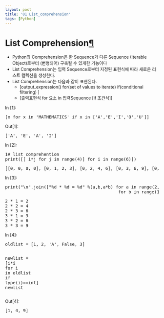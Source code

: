 ```yaml
---
layout: post
title: '01 List_comprehension'
tags: [Python]
---
```


<div class="cell border-box-sizing text_cell rendered">
<div class="prompt input_prompt">
</div>
<div class="inner_cell">
<div class="text_cell_render border-box-sizing rendered_html">
<h1 id="List-Comprehension">List Comprehension<a class="anchor-link" href="#List-Comprehension">&#182;</a></h1><ul>
<li>Python의 Comprehension은 한 Sequence가 다른 Sequence (Iterable Object)로부터 (변형되어) 구축될 수 있게한 기능이다</li>
<li>List Comprehension는 입력 Sequence로부터 지정된 표현식에 따라 새로운 리스트 컬렉션을 생성한다. </li>
<li>List Comprehension는 다음과 같이 표현된다.<ul>
<li>[output_expression() for(set of values to iterate) if(conditional filtering) ]</li>
<li>[출력표현식 for 요소 in 입력Sequence [if 조건식]]</li>
</ul>
</li>
</ul>

</div>
</div>
</div>
<div class="cell border-box-sizing code_cell rendered">
<div class="input">
<div class="prompt input_prompt">In&nbsp;[1]:</div>
<div class="inner_cell">
    <div class="input_area">
<div class=" highlight hl-ipython3"><pre><span></span><span class="p">[</span><span class="n">x</span> <span class="k">for</span> <span class="n">x</span> <span class="ow">in</span> <span class="s1">&#39;MATHEMATICS&#39;</span> <span class="k">if</span> <span class="n">x</span> <span class="ow">in</span> <span class="p">[</span><span class="s1">&#39;A&#39;</span><span class="p">,</span><span class="s1">&#39;E&#39;</span><span class="p">,</span><span class="s1">&#39;I&#39;</span><span class="p">,</span><span class="s1">&#39;O&#39;</span><span class="p">,</span><span class="s1">&#39;U&#39;</span><span class="p">]]</span>
</pre></div>

</div>
</div>
</div>

<div class="output_wrapper">
<div class="output">


<div class="output_area">
<div class="prompt output_prompt">Out[1]:</div>



<div class="output_text output_subarea output_execute_result">
<pre>[&#39;A&#39;, &#39;E&#39;, &#39;A&#39;, &#39;I&#39;]</pre>
</div>

</div>

</div>
</div>

</div>
<div class="cell border-box-sizing code_cell rendered">
<div class="input">
<div class="prompt input_prompt">In&nbsp;[2]:</div>
<div class="inner_cell">
    <div class="input_area">
<div class=" highlight hl-ipython3"><pre><span></span><span class="mi">1</span><span class="c1"># list comprehention</span>
<span class="nb">print</span><span class="p">([[</span> <span class="n">i</span><span class="o">*</span><span class="n">j</span> <span class="k">for</span> <span class="n">j</span> <span class="ow">in</span> <span class="nb">range</span><span class="p">(</span><span class="mi">4</span><span class="p">)]</span> <span class="k">for</span> <span class="n">i</span> <span class="ow">in</span> <span class="nb">range</span><span class="p">(</span><span class="mi">6</span><span class="p">)])</span>
</pre></div>

</div>
</div>
</div>

<div class="output_wrapper">
<div class="output">


<div class="output_area">
<div class="prompt"></div>

<div class="output_subarea output_stream output_stdout output_text">
<pre>[[0, 0, 0, 0], [0, 1, 2, 3], [0, 2, 4, 6], [0, 3, 6, 9], [0, 4, 8, 12], [0, 5, 10, 15]]
</pre>
</div>
</div>

</div>
</div>

</div>
<div class="cell border-box-sizing code_cell rendered">
<div class="input">
<div class="prompt input_prompt">In&nbsp;[3]:</div>
<div class="inner_cell">
    <div class="input_area">
<div class=" highlight hl-ipython3"><pre><span></span><span class="nb">print</span><span class="p">(</span><span class="s2">&quot;</span><span class="se">\n</span><span class="s2">&quot;</span><span class="o">.</span><span class="n">join</span><span class="p">([</span><span class="s2">&quot;</span><span class="si">%d</span><span class="s2"> * </span><span class="si">%d</span><span class="s2"> = </span><span class="si">%d</span><span class="s2">&quot;</span> <span class="o">%</span><span class="p">(</span><span class="n">a</span><span class="p">,</span><span class="n">b</span><span class="p">,</span><span class="n">a</span><span class="o">*</span><span class="n">b</span><span class="p">)</span> <span class="k">for</span> <span class="n">a</span> <span class="ow">in</span> <span class="nb">range</span><span class="p">(</span><span class="mi">2</span><span class="p">,</span><span class="mi">4</span><span class="p">)</span> 
                                            <span class="k">for</span> <span class="n">b</span> <span class="ow">in</span> <span class="nb">range</span><span class="p">(</span><span class="mi">1</span><span class="p">,</span><span class="mi">4</span><span class="p">)]))</span>
</pre></div>

</div>
</div>
</div>

<div class="output_wrapper">
<div class="output">


<div class="output_area">
<div class="prompt"></div>

<div class="output_subarea output_stream output_stdout output_text">
<pre>2 * 1 = 2
2 * 2 = 4
2 * 3 = 6
3 * 1 = 3
3 * 2 = 6
3 * 3 = 9
</pre>
</div>
</div>

</div>
</div>

</div>
<div class="cell border-box-sizing code_cell rendered">
<div class="input">
<div class="prompt input_prompt">In&nbsp;[4]:</div>
<div class="inner_cell">
    <div class="input_area">
<div class=" highlight hl-ipython3"><pre><span></span><span class="n">oldlist</span> <span class="o">=</span> <span class="p">[</span><span class="mi">1</span><span class="p">,</span> <span class="mi">2</span><span class="p">,</span> <span class="s1">&#39;A&#39;</span><span class="p">,</span> <span class="kc">False</span><span class="p">,</span> <span class="mi">3</span><span class="p">]</span>
 
<span class="n">newlist</span> <span class="o">=</span> <span class="p">[</span><span class="n">i</span><span class="o">*</span><span class="n">i</span> <span class="k">for</span> <span class="n">i</span> <span class="ow">in</span> <span class="n">oldlist</span> <span class="k">if</span> <span class="nb">type</span><span class="p">(</span><span class="n">i</span><span class="p">)</span><span class="o">==</span><span class="nb">int</span><span class="p">]</span>
<span class="n">newlist</span>
</pre></div>

</div>
</div>
</div>

<div class="output_wrapper">
<div class="output">


<div class="output_area">
<div class="prompt output_prompt">Out[4]:</div>



<div class="output_text output_subarea output_execute_result">
<pre>[1, 4, 9]</pre>
</div>

</div>

</div>
</div>

</div>
 

